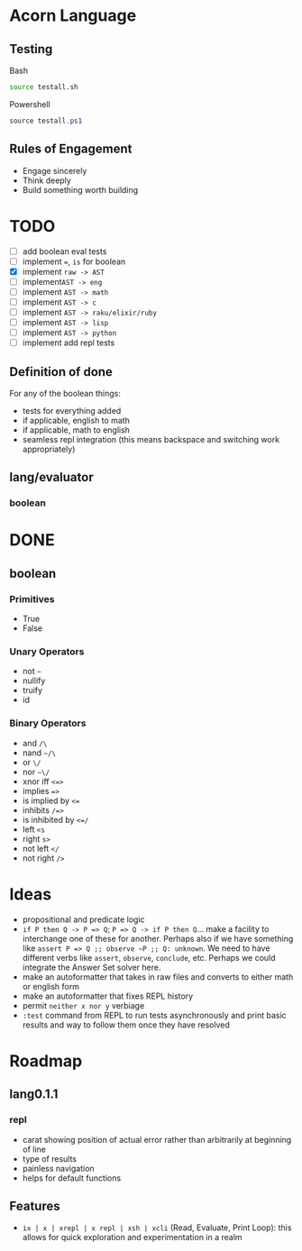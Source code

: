 # Acorn Language

## Testing

Bash
```bash
source testall.sh
```
Powershell
```ps1
source testall.ps1
```

## Rules of Engagement

- Engage sincerely
- Think deeply
- Build something worth building

# TODO

- [ ] add boolean eval tests
- [ ] implement `=`, `is` for boolean
- [x] implement `raw -> AST`
- [ ] implement`AST -> eng`
- [ ] implement `AST -> math`
- [ ] implement `AST -> c`
- [ ] implement `AST -> raku/elixir/ruby`
- [ ] implement `AST -> lisp`
- [ ] implement `AST -> python`
- [ ] implement add repl tests

## Definition of done
For any of the boolean things:
- tests for everything added
- if applicable, english to math
- if applicable, math to english
- seamless repl integration (this means backspace and switching work appropriately)

## lang/evaluator
### boolean

# DONE

## boolean

### Primitives
- True
- False

### Unary Operators
- not `~`
- nullify
- truify
- id

### Binary Operators
- and `/\`
- nand `~/\`
- or `\/`
- nor `~\/`
- xnor iff `<=>`
- implies `=>`
- is implied by `<=`
- inhibits `/=>`
- is inhibited by `<=/`
- left `<s`
- right `s>` 
- not left `</`
- not right `/>`

# Ideas

- propositional and predicate logic
- `if P then Q -> P => Q`; `P => Q -> if P then Q`... make a facility to interchange one of these for another. Perhaps also if we have something like `assert P => Q ;; observe ~P ;; Q: unknown`. We need to have different verbs like `assert`, `observe`, `conclude`, etc. Perhaps we could integrate the Answer Set solver here.
- make an autoformatter that takes in raw files and converts to either math or english form
- make an autoformatter that fixes REPL history
- permit `neither x nor y` verbiage
- `:test` command from REPL to run tests asynchronously and print basic results and way to follow them once they have resolved

# Roadmap

## lang0.1.1

### repl

- carat showing position of actual error rather than arbitrarily at beginning of line
- type of results
- painless navigation
- helps for default functions

## Features

- `ix | x | xrepl | x repl | xsh | xcli`  (Read, Evaluate, Print Loop): this allows for quick exploration and experimentation in a realm
